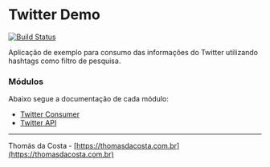 # Twitter Demo

[![Build Status](https://travis-ci.org/thomasdacosta/twitter-demo.svg?branch=develop)](https://travis-ci.org/thomasdacosta/twitter-demo)

Aplicação de exemplo para consumo das informações do Twitter utilizando hashtags como filtro de pesquisa.

### Módulos

Abaixo segue a documentação de cada módulo:

- [Twitter Consumer](https://github.com/thomasdacosta/twitter-demo/tree/develop/twitter-consumer)
- [Twitter API](https://github.com/thomasdacosta/twitter-demo/tree/develop/twitter-api)


---

Thomás da Costa - [https://thomasdacosta.com.br](https://thomasdacosta.com.br)